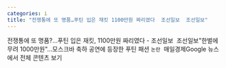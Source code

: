```yaml
---
categories: i
title: "전쟁통에 또 명품…푸틴 입은 재킷 1100만원 짜리였다  조선일보  조선일보"
---
```

전쟁통에 또 명품?…푸틴 입은 재킷, 1100만원 짜리였다 - 조선일보&nbsp;&nbsp;조선일보"한벌에 무려 1000만원"…모스크바 축하 공연에 등장한 푸틴 패션 `논란`&nbsp;&nbsp;매일경제Google 뉴스에서 전체 콘텐츠 보기